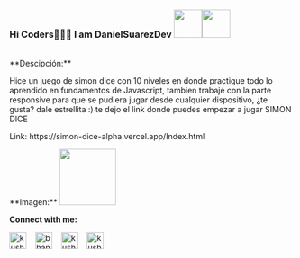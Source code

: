 ### Hi Coders👨🏻‍💻 I am DanielSuarezDev <img src="https://media.giphy.com/media/VgCDAzcKvsR6OM0uWg/giphy.gif" width="50"><img src="https://media.giphy.com/media/12oufCB0MyZ1Go/giphy.gif" width="50">
<br>
**Descipción:**
<p>Hice un juego de simon dice con 10 niveles en donde practique todo lo aprendido en fundamentos de Javascript, tambien trabajé con la parte responsive para que se pudiera jugar desde cualquier
dispositivo, ¿te gusta? dale estrellita :) te dejo el link donde puedes empezar a jugar SIMON DICE 
</p>
<p> Link: https://simon-dice-alpha.vercel.app/Index.html </p>
**Imagen:**
<img src="https://user-images.githubusercontent.com/65202664/94076023-d9094400-fdc1-11ea-97a3-369f2c1ccdf6.PNG" width="100">


**Connect with me:**
<br>

<p align="left">
<a href="https://www.instagram.com/DanielSuarezDev/" target="blank"><img align="center" src="https://cdn.jsdelivr.net/npm/simple-icons@3.0.1/icons/instagram.svg" alt="kushal.bhanot" height="30" width="30" /></a> &nbsp;&nbsp;  
<a href="https://twitter.com/DanielSuarezDev" target="blank"><img align="center" src="https://cdn.jsdelivr.net/npm/simple-icons@3.0.1/icons/twitter.svg" alt="bhanot_kushal" height="30" width="30" /></a> &nbsp;&nbsp;
<a href="https://www.facebook.com/Daniel Suarez" target="blank"><img align="center" src="https://cdn.jsdelivr.net/npm/simple-icons@3.0.1/icons/facebook.svg" alt="kushal.bhanot.98" height="30" width="30" /></a> &nbsp;&nbsp;
<a href="https://https://www.linkedin.com/in/daniel-suarez-frontend-developer-64871b160" target="blank"><img align="center" src="https://cdn.jsdelivr.net/npm/simple-icons@3.0.1/icons/linkedin.svg" alt="kushal.bhanot.98" height="30" width="30" /></a> &nbsp;&nbsp;
</p>
